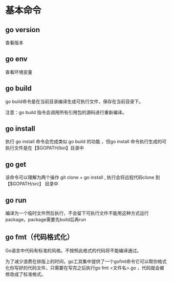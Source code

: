 # 基本命令

## go version

查看版本

## go env

查看环境变量

## go build

go build命令是在当前目录编译生成可执行文件，保存在当前目录下。

注意：go build 指令会调用所有引用包的源码进行重新编译。

## go install

执行 go install 命令会完成类似 go build 的功能 ，但go install 命令执行生成的可执行文件是在【$GOPATH/bin】目录中

## go get

该命令可以理解为两个操作 git clone + go install , 执行会将远程代码clone 到【$GOPATH/src】 目录中

## go run

编译为一个临时文件然后执行，不会留下可执行文件不能用这种方式运行package，package需要先build后再run

## go fmt（代码格式化）

Go语言中代码有标准的风格。不按照此格式的代码将不能编译通过。

为了减少浪费在排版上的时间，go工具集中提供了一个gofmt命令它可以帮你格式化你写好的代码文件，只需要在写完之后执行go fmt <文件名>.go ，代码就会被修改成了标准格式。
